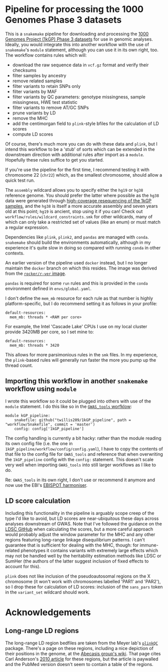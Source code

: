 # Pipeline for processing the 1000 Genomes Phase 3 datasets

This is a `snakemake` pipeline for downloading and processing the [1000 Genomes Project (1kGP) Phase 3 datasets](https://www.internationalgenome.org/category/phase-3/) for use in genomic analyses. Ideally, you would integrate this into another workflow with the use of `snakemake`'s `module` statement, although you can use it in its own right, too. The workflow contains rules which will:
* download the raw sequence data in `vcf.gz` format and verify their checksums
* filter samples by ancestry
* remove related samples
* filter variants to retain SNPs only
* filter variants by MAF
* filter variants by QC parameters: genotype missingness, sample missingness, HWE test statistic
* filter variants to remove AT/GC SNPs
* prune variants by LD
* remove the MHC
* add the centimorgan field to `plink`-style bfiles for the calculation of LD scores
* compute LD scores

Of course, there's much more you can do with these data and `plink`, but I intend this workflow to be a 'stub' of sorts which can be extended in the downstream direction with additional rules after import as a `module`. Hopefully these rules suffice to get you started.

If you're use the pipeline for the first time, I recommend testing it with chromosome 22 (`chr22`) which, as the smallest chromosome, should allow a quick test run.

The `assembly` wildcard allows you to specify either the `hg19` or `hg38` reference genome. You should prefer the latter where possible as the `hg38` data were generated through [high-coverage resequencing of the 1kGP samples](https://doi.org/10.1016/j.cell.2022.08.004), and the `hg38` is itself a more accurate assembly and seven years old at this point; `hg19` is ancient, stop using it if you can! Check out `workflow/rules/wildcard_constraints.smk` for other wildcards, many of which can only take a restricted set of values (like an enum) or must match a regular expression.

Dependencies like `plink`, `plink2`, and `pandas` are managed with `conda`. `snakemake` should build the environments automatically, although in my experience it's quite slow in doing so compared with running `conda` in other contexts.

An earlier version of the pipeline used `docker` instead, but I no longer maintain the `docker` branch on which this resides. The image was derived from the [`rocker/r-ver` image](https://rocker-project.org/images/versioned/r-ver).

`pandas` is required for some `run` rules and this is provided in the `conda` environment defined in `envs/global.yaml`.

I don't define the `mem_mb` resource for each rule as that number is highly platform-specific, but I do recommend setting it as follows in your profile:
```
default-resources:
  mem_mb: threads * <RAM per core>
```
For example, the Intel 'Cascade Lake' CPUs I use on my local cluster provide 3420MB per core, so I set mine to:
```
default-resources:
  mem_mb: threads * 3420
```
This allows for more parsimonious rules in the `smk` files. In my experience, the `plink`-based rules will generally run faster the more you pump up the thread count.

## Importing this workflow in another `snakemake` workflow using `module`

I wrote this workflow so it could be plugged into others with use of the `module` statement. I do this like so in the [`GWAS_tools` worfklow](https://github.com/twillis209/GWAS_tools):

```
module kGP_pipeline:
    snakefile: github("twillis209/1kGP_pipeline", path = "workflow/Snakefile", commit = 'master')
    config: config['1kGP_pipeline']
```

The config handling is currently a bit hacky: rather than the module reading its own config file (i.e. the one in `1kGP_pipeline/workflow/config/config.yaml`), I have to copy the contents of that file to the config file for `GWAS_tools` and reference that when overwriting the `1kGP_pipeline` config with the `config:` statement. This doesn't scale very well when importing `GWAS_tools` into still larger workflows as I like to do.

Re: `GWAS_tools` in its own right, I don't use or recommend it anymore and now use the EBI's [EBISPOT harmoniser](https://github.com/EBISPOT/gwas-sumstats-harmoniser).

## LD score calculation

Including this functionality in the pipeline is arguably scope creep of the type I'd like to avoid, but LD scores are near-ubiquitous these days across analyses downstream of GWAS. Note that I've followed the guidance on the [LDSC GitHub](https://github.com/bulik/ldsc/wiki/LD-Score-Estimation-Tutorial) when calculating the scores, but a more careful approach would probably adjust the window parameter for the MHC and any other regions featuring long-range linkage disequilibrium patterns. I can't guarantee that is sufficient for dealing with the MHC, though: for immune-related phenotypes it contains variants with extremely large effects which may not be handled well by the heritability estimation methods like LDSC or SumHer (the authors of the latter suggest inclusion of fixed effects to account for this).

`plink` does not like inclusion of the pseudoautosomal regions on the X chromosome (it won't work with chromosomes labelled 'PAR1' and 'PAR2'), so I drop these for calculation of LD scores: inclusion of the `sans_pars` token in the `variant_set` wildcard should work.

# Acknowledgements

## Long-range LD regions

The long-range LD region bedfiles are taken from the Meyer lab's [`plinkQC`](https://github.com/meyer-lab-cshl/plinkQC) package. There's a page on these regions, including a nice depiction of their positions in the genome, at the [Abecasis group's wiki](https://genome.sph.umich.edu/wiki/Regions_of_high_linkage_disequilibrium_(LD)). That page cites Carl Anderson's [2010 article](https://www.nature.com/articles/nprot.2010.116) for these regions, but the article is paywalled and the PubMed version doesn't seem to contain a table of the regions.
